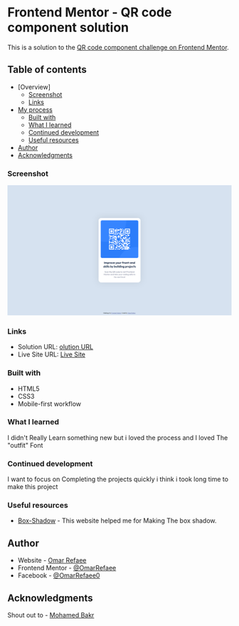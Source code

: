 # Frontend Mentor - QR code component solution

This is a solution to the [QR code component challenge on Frontend Mentor](https://www.frontendmentor.io/challenges/qr-code-component-iux_sIO_H).

## Table of contents

- [Overview]
  - [Screenshot](#screenshot)
  - [Links](#links)
- [My process](#my-process)
  - [Built with](#built-with)
  - [What I learned](#what-i-learned)
  - [Continued development](#continued-development)
  - [Useful resources](#useful-resources)
- [Author](#author)
- [Acknowledgments](#acknowledgments)

### Screenshot

![](/images/screenshot.png)


### Links

- Solution URL: [olution URL](https://your-solution-url.com)
- Live Site URL: [Live Site](https://omarrefaee.github.io/QR-code-components/)

### Built with

- HTML5
- CSS3
- Mobile-first workflow

### What I learned

  I didn't Really Learn something new but i loved the process and I loved The "outfit" Font

### Continued development

  I want to focus on Completing the projects quickly i think i took long time to make this project

### Useful resources

- [Box-Shadow](https://box-shadow.dev/) - This website helped me for Making The box shadow.

## Author

- Website - [Omar Refaee](https://github.com/OmarRefaee)
- Frontend Mentor - [@OmarRefaee](https://www.frontendmentor.io/profile/OmarRefaee)
- Facebook - [@OmarRefaee0](https://www.facebook.com/OmarRefaee0)

## Acknowledgments

  Shout out to - [Mohamed Bakr](https://github.com/MohammedBakr44)
